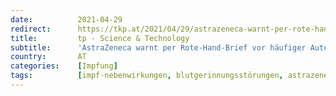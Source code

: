 ```yaml
---
date:          2021-04-29
redirect:      https://tkp.at/2021/04/29/astrazeneca-warnt-per-rote-hand-brief-vor-haeufiger-autoimmunerkrankung-durch-impfung/
title:         tp - Science & Technology
subtitle:      'AstraZeneca warnt per Rote-Hand-Brief vor häufiger Autoimmunerkrankung durch Impfung'
country:       AT
categories:    [Impfung]
tags:          [impf-nebenwirkungen, blutgerinnungsstörungen, astrazeneca]
---
```

